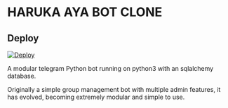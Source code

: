 # HARUKA AYA BOT CLONE

## Deploy

[![Deploy](https://www.herokucdn.com/deploy/button.svg)](https://heroku.com/deploy?template=https://github.com/renvenous/skyleebot)

A modular telegram Python bot running on python3 with an sqlalchemy database.

Originally a simple group management bot with multiple admin features, it has evolved, becoming extremely modular and 
simple to use.
